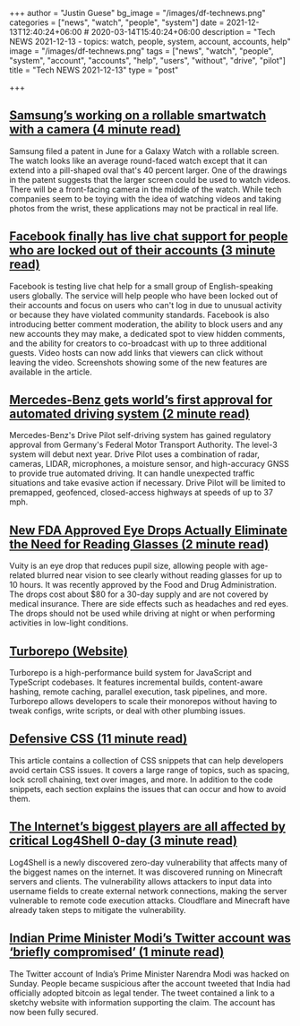 +++
author = "Justin Guese"
bg_image = "/images/df-technews.png"
categories = ["news", "watch", "people", "system"]
date = 2021-12-13T12:40:24+06:00 # 2020-03-14T15:40:24+06:00
description = "Tech NEWS 2021-12-13 - topics: watch, people, system, account, accounts, help"
image = "/images/df-technews.png"
tags = ["news", "watch", "people", "system", "account", "accounts", "help", "users", "without", "drive", "pilot"]
title = "Tech NEWS 2021-12-13"
type = "post"

+++

## [Samsung’s working on a rollable smartwatch with a camera (4 minute read)](https://www.theverge.com/2021/12/10/22826723/samsung-smartwatch-rollable-screen-camera)

Samsung filed a patent in June for a Galaxy Watch with a rollable screen. The watch looks like an average round-faced watch except that it can extend into a pill-shaped oval that's 40 percent larger. One of the drawings in the patent suggests that the larger screen could be used to watch videos. There will be a front-facing camera in the middle of the watch. While tech companies seem to be toying with the idea of watching videos and taking photos from the wrist, these applications may not be practical in real life.

## [Facebook finally has live chat support for people who are locked out of their accounts (3 minute read)](https://www.theverge.com/2021/12/10/22827708/meta-facebook-instagram-account-lockout-support-tools)

Facebook is testing live chat help for a small group of English-speaking users globally. The service will help people who have been locked out of their accounts and focus on users who can't log in due to unusual activity or because they have violated community standards. Facebook is also introducing better comment moderation, the ability to block users and any new accounts they may make, a dedicated spot to view hidden comments, and the ability for creators to co-broadcast with up to three additional guests. Video hosts can now add links that viewers can click without leaving the video. Screenshots showing some of the new features are available in the article.

## [Mercedes-Benz gets world’s first approval for automated driving system (2 minute read)](https://arstechnica.com/cars/2021/12/mercedes-benz-gets-worlds-first-approval-for-automated-driving-system/)

Mercedes-Benz's Drive Pilot self-driving system has gained regulatory approval from Germany's Federal Motor Transport Authority. The level-3 system will debut next year. Drive Pilot uses a combination of radar, cameras, LIDAR, microphones, a moisture sensor, and high-accuracy GNSS to provide true automated driving. It can handle unexpected traffic situations and take evasive action if necessary. Drive Pilot will be limited to premapped, geofenced, closed-access highways at speeds of up to 37 mph.

## [New FDA Approved Eye Drops Actually Eliminate the Need for Reading Glasses (2 minute read)](https://interestingengineering.com/fda-approved-eye-drops-eliminate-the-need-for-reading-glasses)

Vuity is an eye drop that reduces pupil size, allowing people with age-related blurred near vision to see clearly without reading glasses for up to 10 hours. It was recently approved by the Food and Drug Administration. The drops cost about $80 for a 30-day supply and are not covered by medical insurance. There are side effects such as headaches and red eyes. The drops should not be used while driving at night or when performing activities in low-light conditions.

## [Turborepo (Website)](https://turborepo.org/)

Turborepo is a high-performance build system for JavaScript and TypeScript codebases. It features incremental builds, content-aware hashing, remote caching, parallel execution, task pipelines, and more. Turborepo allows developers to scale their monorepos without having to tweak configs, write scripts, or deal with other plumbing issues.

## [Defensive CSS (11 minute read)](https://ishadeed.com/article/defensive-css/)

This article contains a collection of CSS snippets that can help developers avoid certain CSS issues. It covers a large range of topics, such as spacing, lock scroll chaining, text over images, and more. In addition to the code snippets, each section explains the issues that can occur and how to avoid them.

## [The Internet’s biggest players are all affected by critical Log4Shell 0-day (3 minute read)](https://arstechnica.com/information-technology/2021/12/the-critical-log4shell-zero-day-affects-a-whos-who-of-big-cloud-services/)

Log4Shell is a newly discovered zero-day vulnerability that affects many of the biggest names on the internet. It was discovered running on Minecraft servers and clients. The vulnerability allows attackers to input data into username fields to create external network connections, making the server vulnerable to remote code execution attacks. Cloudflare and Minecraft have already taken steps to mitigate the vulnerability.

## [Indian Prime Minister Modi’s Twitter account was ‘briefly compromised’ (1 minute read)](https://techcrunch.com/2021/12/11/indian-prime-minister-modis-twitter-account-was-briefly-compromised/)

The Twitter account of India’s Prime Minister Narendra Modi was hacked on Sunday. People became suspicious after the account tweeted that India had officially adopted bitcoin as legal tender. The tweet contained a link to a sketchy website with information supporting the claim. The account has now been fully secured.

